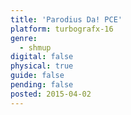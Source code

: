 ```yaml
---
title: 'Parodius Da! PCE'
platform: turbografx-16
genre:
  - shmup
digital: false
physical: true
guide: false
pending: false
posted: 2015-04-02
---
```

